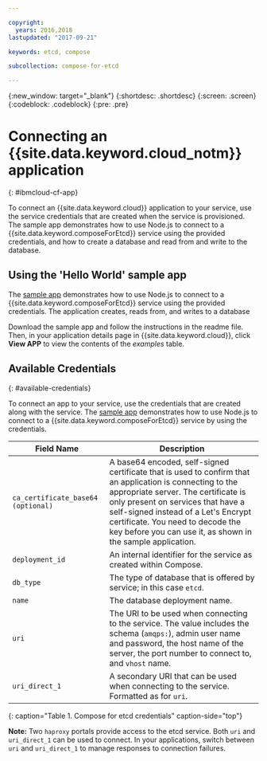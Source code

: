 ```yaml
---

copyright:
  years: 2016,2018
lastupdated: "2017-09-21"

keywords: etcd, compose

subcollection: compose-for-etcd

---
```


{:new_window: target="_blank"}
{:shortdesc: .shortdesc}
{:screen: .screen}
{:codeblock: .codeblock}
{:pre: .pre}

# Connecting an {{site.data.keyword.cloud_notm}} application
{: #ibmcloud-cf-app}

To connect an {{site.data.keyword.cloud}} application to your service, use the service credentials that are created when the service is provisioned. The sample app demonstrates how to use Node.js to connect to a {{site.data.keyword.composeForEtcd}} service using the provided credentials, and how to create a database and read from and write to the database.

## Using the 'Hello World' sample app

The [sample app](https://github.com/IBM-Cloud/compose-etcd-helloworld-nodejs) demonstrates how to use Node.js to connect to a {{site.data.keyword.composeForEtcd}} service using the provided credentials. The application creates, reads from, and writes to a database

Download the sample app and follow the instructions in the readme file. Then, in your application details page in {{site.data.keyword.cloud}}, click **View APP** to view the contents of the *examples* table.

## Available Credentials
{: #available-credentials}

To connect an app to your service, use the credentials that are created along with the service. The [sample app](https://github.com/IBM-Cloud/compose-etcd-helloworld-nodejs) demonstrates how to use Node.js to connect to a {{site.data.keyword.composeForEtcd}} service by using the credentials.

|Field Name|Description|
|----------|-----------|
|`ca_certificate_base64` `(optional)`|A base64 encoded, self-signed certificate that is used to confirm that an application is connecting to the appropriate server. The certificate is only present on services that have a self-signed instead of a Let's Encrypt certificate. You need to decode the key before you can use it, as shown in the sample application.|
|`deployment_id`|An internal identifier for the service as created within Compose.|
|`db_type`|The type of database that is offered by service; in this case `etcd`.|
|`name`|The database deployment name.|
|`uri`|The URI to be used when connecting to the service. The value includes the schema (`amqps:`), admin user name and password, the host name of the server, the port number to connect to, and `vhost` name.|
|`uri_direct_1`|A secondary URI that can be used when connecting to the service. Formatted as for `uri`.|
{: caption="Table 1. Compose for etcd credentials" caption-side="top"}

**Note:** Two `haproxy` portals provide access to the etcd service. Both `uri` and `uri_direct_1` can be used to connect. In your applications, switch between `uri` and `uri_direct_1` to manage responses to connection failures.
